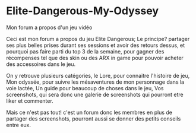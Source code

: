 # Elite-Dangerous-My-Odyssey
Mon forum a propos d'un jeu vidéo

Ceci est mon forum a propos du jeu Elite Dangerous;
Le principe? partager ses plus belles prises durant ses sessions et avoir des retours dessus, et pourquoi pas faire parti du top 3 de la semaine,
pour gagner des récompenses tel que des skin ou des ARX in game pour pouvoir acheter des accessoires dans le jeu.

On y retrouve plusieurs catégories, le Lore, pour connaitre l'histoire de jeu, 
Mon odyssée, pour suivre les mésaventures de mon personnage dans la voie lactée,
Un guide pour beaucoup de choses dans le jeu, Vos screenshots, qui sera donc une galerie de screenshots qui pourront etre liker et commenter.

Mais ce n'est pas tout! c'est un forum donc les membres en plus de partager des screenshots, pourront aussi se donner des petits conseils entre eux.

